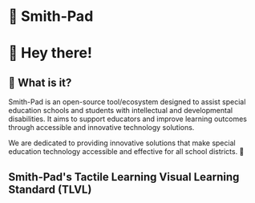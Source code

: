 # 🚀 Smith-Pad

# 👋 Hey there!

## 🎯 What is it?

Smith-Pad is an open-source tool/ecosystem designed to assist special education schools and students
with intellectual and developmental disabilities. It aims to support educators and improve learning 
outcomes through accessible and innovative technology solutions.


We are dedicated to providing innovative solutions that make special 
education technology accessible and effective for all school 
districts. 🌟




## Smith-Pad's Tactile Learning Visual Learning Standard (TLVL)